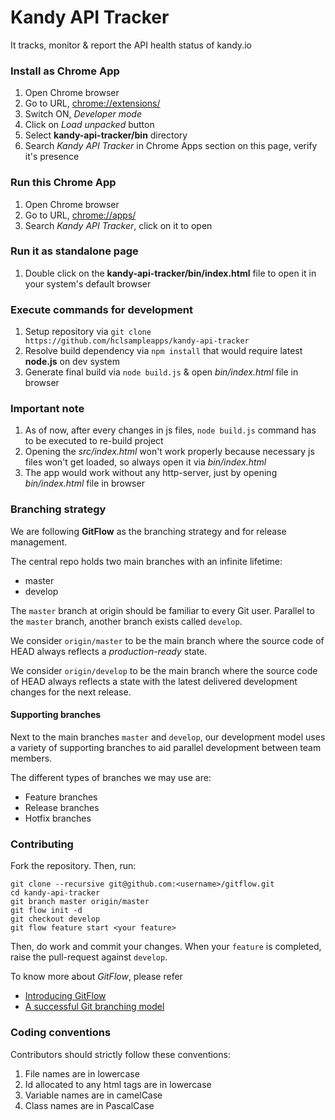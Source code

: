 # Kandy API Tracker 

It tracks, monitor & report the API health status of kandy.io

### Install as Chrome App

1. Open Chrome browser
2. Go to URL, [chrome://extensions/](chrome://extensions/)
3. Switch ON, *Developer mode*
4. Click on *Load unpacked* button
5. Select **kandy-api-tracker/bin** directory
6. Search *Kandy API Tracker* in Chrome Apps section on this page, verify it's presence

### Run this Chrome App

1. Open Chrome browser
2. Go to URL, [chrome://apps/](chrome://apps/)
3. Search *Kandy API Tracker*, click on it to open

### Run it as standalone page

1. Double click on the **kandy-api-tracker/bin/index.html** file to open it in your system's default browser

### Execute commands for development

1. Setup repository via `git clone https://github.com/hclsampleapps/kandy-api-tracker`
2. Resolve build dependency via `npm install` that would require latest **node.js** on dev system
3. Generate final build via `node build.js` & open *bin/index.html* file in browser 

### Important note

1. As of now, after every changes in js files, `node build.js` command has to be executed to re-build project
2. Opening the *src/index.html* won't work properly because necessary js files won't get loaded, so always open it via *bin/index.html*
3. The app would work without any http-server, just by opening *bin/index.html* file in browser

### Branching strategy

We are following **GitFlow** as the branching strategy and for release management.

The central repo holds two main branches with an infinite lifetime:

- master
- develop

The `master` branch at origin should be familiar to every Git user. Parallel to the `master` branch, another branch exists called `develop`.

We consider `origin/master` to be the main branch where the source code of HEAD always reflects a *production-ready* state.

We consider `origin/develop` to be the main branch where the source code of HEAD always reflects a state with the latest delivered development changes for the next release.

#### Supporting branches 

Next to the main branches `master` and `develop`, our development model uses a variety of supporting branches to aid parallel development between team members.

The different types of branches we may use are:

- Feature branches
- Release branches
- Hotfix branches

### Contributing

Fork the repository. Then, run:

```
git clone --recursive git@github.com:<username>/gitflow.git
cd kandy-api-tracker
git branch master origin/master
git flow init -d
git checkout develop
git flow feature start <your feature>
```

Then, do work and commit your changes. When your `feature` is completed, raise the pull-request against `develop`.

To know more about *GitFlow*, please refer

- [Introducing GitFlow](https://datasift.github.io/gitflow/IntroducingGitFlow.html)
- [A successful Git branching model](https://nvie.com/posts/a-successful-git-branching-model/)

### Coding conventions

Contributors should strictly follow these conventions:

1. File names are in lowercase
2. Id allocated to any html tags are in lowercase
3. Variable names are in camelCase
4. Class names are in PascalCase
